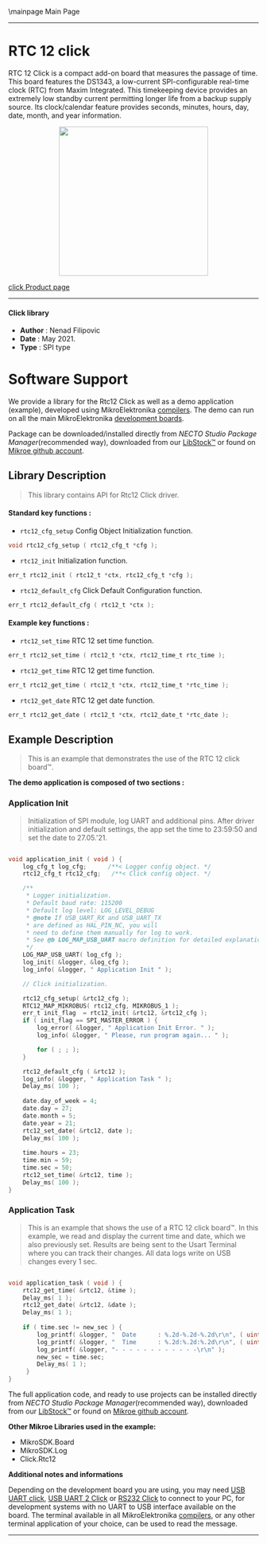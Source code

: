 \mainpage Main Page

---
# RTC 12 click

RTC 12 Click is a compact add-on board that measures the passage of time. This board features the DS1343, a low-current SPI-configurable real-time clock (RTC) from Maxim Integrated. This timekeeping device provides an extremely low standby current permitting longer life from a backup supply source. Its clock/calendar feature provides seconds, minutes, hours, day, date, month, and year information.

<p align="center">
  <img src="https://download.mikroe.com/images/click_for_ide/rtc_12_click.png" height=300px>
</p>

[click Product page](https://www.mikroe.com/rtc-12-click)

---


#### Click library

- **Author**        : Nenad Filipovic
- **Date**          : May 2021.
- **Type**          : SPI type


# Software Support

We provide a library for the Rtc12 Click
as well as a demo application (example), developed using MikroElektronika
[compilers](https://www.mikroe.com/necto-studio).
The demo can run on all the main MikroElektronika [development boards](https://www.mikroe.com/development-boards).

Package can be downloaded/installed directly from *NECTO Studio Package Manager*(recommended way), downloaded from our [LibStock&trade;](https://libstock.mikroe.com) or found on [Mikroe github account](https://github.com/MikroElektronika/mikrosdk_click_v2/tree/master/clicks).

## Library Description

> This library contains API for Rtc12 Click driver.

#### Standard key functions :

- `rtc12_cfg_setup` Config Object Initialization function.
```c
void rtc12_cfg_setup ( rtc12_cfg_t *cfg );
```

- `rtc12_init` Initialization function.
```c
err_t rtc12_init ( rtc12_t *ctx, rtc12_cfg_t *cfg );
```

- `rtc12_default_cfg` Click Default Configuration function.
```c
err_t rtc12_default_cfg ( rtc12_t *ctx );
```

#### Example key functions :

- `rtc12_set_time` RTC 12 set time function.
```c
err_t rtc12_set_time ( rtc12_t *ctx, rtc12_time_t rtc_time );
```

- `rtc12_get_time` RTC 12 get time function.
```c
err_t rtc12_get_time ( rtc12_t *ctx, rtc12_time_t *rtc_time );
```

- `rtc12_get_date` RTC 12 get date function.
```c
err_t rtc12_get_date ( rtc12_t *ctx, rtc12_date_t *rtc_date );
```

## Example Description

> This is an example that demonstrates the use of the RTC 12 click board™.

**The demo application is composed of two sections :**

### Application Init

> Initialization of SPI module, log UART and additional pins.
> After driver initialization and default settings,
> the app set the time to 23:59:50 and set the date to 27.05.'21.

```c

void application_init ( void ) {
    log_cfg_t log_cfg;      /**< Logger config object. */
    rtc12_cfg_t rtc12_cfg;   /**< Click config object. */

    /** 
     * Logger initialization.
     * Default baud rate: 115200
     * Default log level: LOG_LEVEL_DEBUG
     * @note If USB_UART_RX and USB_UART_TX 
     * are defined as HAL_PIN_NC, you will 
     * need to define them manually for log to work. 
     * See @b LOG_MAP_USB_UART macro definition for detailed explanation.
     */
    LOG_MAP_USB_UART( log_cfg );
    log_init( &logger, &log_cfg );
    log_info( &logger, " Application Init " );

    // Click initialization.

    rtc12_cfg_setup( &rtc12_cfg );
    RTC12_MAP_MIKROBUS( rtc12_cfg, MIKROBUS_1 );
    err_t init_flag  = rtc12_init( &rtc12, &rtc12_cfg );
    if ( init_flag == SPI_MASTER_ERROR ) {
        log_error( &logger, " Application Init Error. " );
        log_info( &logger, " Please, run program again... " );

        for ( ; ; );
    }

    rtc12_default_cfg ( &rtc12 );
    log_info( &logger, " Application Task " );
    Delay_ms( 100 );
    
    date.day_of_week = 4;
    date.day = 27;
    date.month = 5;
    date.year = 21;
    rtc12_set_date( &rtc12, date );
    Delay_ms( 100 );
    
    time.hours = 23;
    time.min = 59;
    time.sec = 50;
    rtc12_set_time( &rtc12, time );
    Delay_ms( 100 );
}

```

### Application Task

> This is an example that shows the use of a RTC 12 click board™.
> In this example, we read and display the current time and date, 
> which we also previously set.
> Results are being sent to the Usart Terminal where you can track their changes.
> All data logs write on USB changes every 1 sec.

```c

void application_task ( void ) {   
    rtc12_get_time( &rtc12, &time );
    Delay_ms( 1 );
    rtc12_get_date( &rtc12, &date );
    Delay_ms( 1 );
    
    if ( time.sec != new_sec ) {
        log_printf( &logger, "  Date      : %.2d-%.2d-%.2d\r\n", ( uint16_t ) date.day, ( uint16_t ) date.month, ( uint16_t ) date.year );
        log_printf( &logger, "  Time      : %.2d:%.2d:%.2d\r\n", ( uint16_t ) time.hours, ( uint16_t ) time.min, ( uint16_t ) time.sec );
        log_printf( &logger, "- - - - - - - - - - - -\r\n" );
        new_sec = time.sec;
        Delay_ms( 1 );
     }
}

```

The full application code, and ready to use projects can be installed directly from *NECTO Studio Package Manager*(recommended way), downloaded from our [LibStock&trade;](https://libstock.mikroe.com) or found on [Mikroe github account](https://github.com/MikroElektronika/mikrosdk_click_v2/tree/master/clicks).

**Other Mikroe Libraries used in the example:**

- MikroSDK.Board
- MikroSDK.Log
- Click.Rtc12

**Additional notes and informations**

Depending on the development board you are using, you may need
[USB UART click](http://shop.mikroe.com/usb-uart-click),
[USB UART 2 Click](http://shop.mikroe.com/usb-uart-2-click) or
[RS232 Click](http://shop.mikroe.com/rs232-click) to connect to your PC, for
development systems with no UART to USB interface available on the board. The
terminal available in all MikroElektronika
[compilers](http://shop.mikroe.com/compilers), or any other terminal application
of your choice, can be used to read the message.

---
